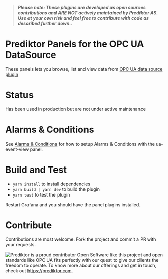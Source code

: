 > <i><b>Please note: These plugins are developed as open sources contributions and ARE NOT actively maintained by Prediktor AS. Use at your own risk and feel free to contribute with code as described further down.</b></i>.


# Prediktor Panels for the OPC UA DataSource

These panels lets you browse, list and view data from [OPC UA data source plugin](https://grafana.com/grafana/plugins/grafana-opcua-datasource/)

# Status
Has been used in production but are not under active maintenance

# Alarms & Conditions
See [Alarms & Conditions](AlarmsAndConditions.md) for how to setup Alarms & Conditions with the ua-event-view panel.  

# Build and Test
* `yarn install` to install dependencies
* `yarn build | yarn dev` to build the plugin
* `yarn test` to test the plugin

Restart Grafana and you should have the panel plugins installed.

# Contribute
Contributions are most welcome. Fork the project and commit a PR with your requests.

![Prediktor](https://raw.githubusercontent.com/srclosson/grafana-opcua-datasource/master/src/img/PrediktorLogo_thumb.png) is a proud contributor
Open Software like this project and open standards like OPC UA fits perfectly with our quest to give our clients the freedom to operate. To know more about our offerings and get in touch, check out https://prediktor.com.

